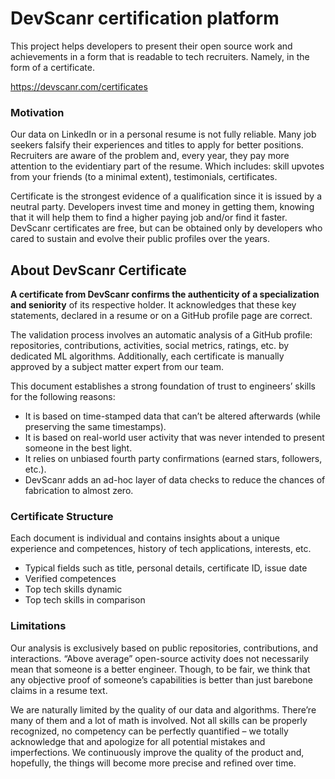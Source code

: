 # DevScanr certification platform

This project helps developers to present their open source work and achievements in a form 
that is readable to tech recruiters. Namely, in the form of a certificate.

https://devscanr.com/certificates

### Motivation

Our data on LinkedIn or in a personal resume is not fully reliable. Many job seekers falsify
their experiences and titles to apply for better positions. Recruiters are aware of the problem
and, every year, they pay more attention to the evidentiary part of the resume.
Which includes: skill upvotes from your friends (to a minimal extent), testimonials, certificates.

Certificate is the strongest evidence of a qualification since it is issued by a neutral party.
Developers invest time and money in getting them, knowing that it will help
them to find a higher paying job and/or find it faster. DevScanr certificates are free, but can
be obtained only by developers who cared to sustain and evolve their public profiles over the years.

## About DevScanr Certificate

**A certificate from DevScanr confirms the authenticity of a specialization and seniority** of its respective holder. 
It acknowledges that these key statements, declared in a resume or on a GitHub profile page are correct.

The validation process involves an automatic analysis of a GitHub profile: repositories, contributions,
activities, social metrics, ratings, etc. by dedicated ML algorithms.
Additionally, each certificate is manually approved by a subject matter expert from our team.

This document establishes a strong foundation of trust to engineers’ skills for the following reasons:

- It is based on time-stamped data that can’t be altered afterwards (while preserving the same timestamps).
- It is based on real-world user activity that was never intended to present someone in the best light.
- It relies on unbiased fourth party confirmations (earned stars, followers, etc.).
- DevScanr adds an ad-hoc layer of data checks to reduce the chances of fabrication to almost zero.

### Certificate Structure

Each document is individual and contains insights about a unique experience and
competences, history of tech applications, interests, etc. 

- Typical fields such as title, personal details, certificate ID, issue date
- Verified competences
- Top tech skills dynamic
- Top tech skills in comparison
    
### Limitations

Our analysis is exclusively based on public repositories, contributions, and interactions.
“Above average” open-source activity does not necessarily mean that someone is a better engineer.
Though, to be fair, we think that any objective proof of someone’s capabilities is better than
just barebone claims in a resume text.

We are naturally limited by the quality of our data and algorithms. There’re many of them
and a lot of math is involved. Not all skills can be properly recognized, no competency
can be perfectly quantified – we totally acknowledge that and apologize for all potential
mistakes and imperfections. We continuously improve the quality of the product and,
hopefully, the things will become more precise and refined over time.
